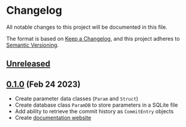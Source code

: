# Changelog

All notable changes to this project will be documented in this file.

The format is based on [Keep a Changelog](https://keepachangelog.com/en/1.0.0/), and this
project adheres to [Semantic Versioning](https://semver.org/spec/v2.0.0.html).

## [Unreleased]

## [0.1.0] (Feb 24 2023)

- Create parameter data classes (`Param` and `Struct`)
- Create database class `ParamDB` to store parameters in a SQLite file
- Add ability to retrieve the commit history as `CommitEntry` objects
- Create [documentation website](https://painterqubits.github.io/paramdb)

[unreleased]: https://github.com/PainterQubits/paramdb/compare/v0.1.0...main
[0.1.0]: https://github.com/PainterQubits/paramdb/releases/tag/v0.1.0
